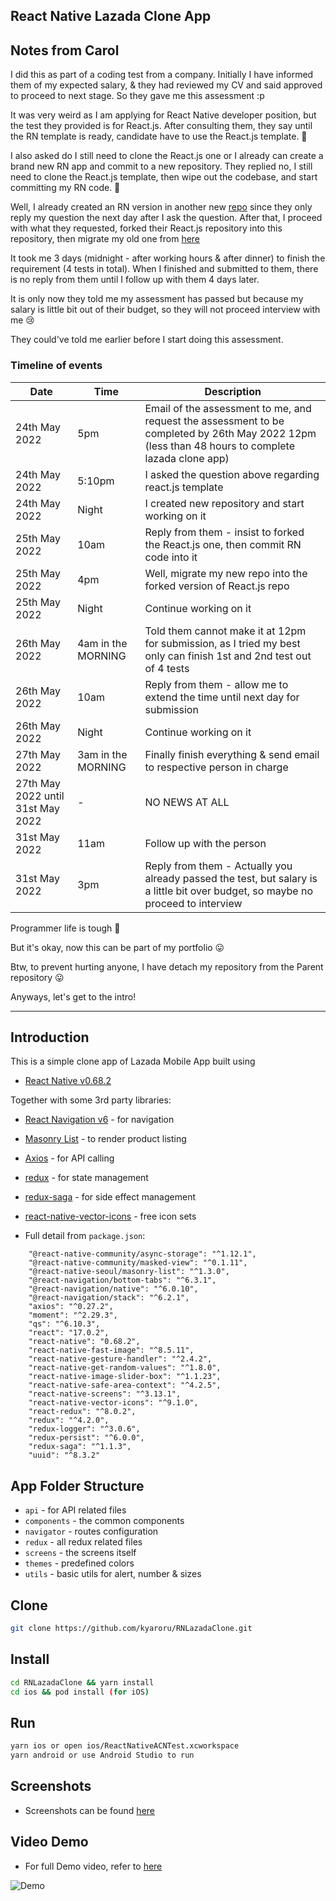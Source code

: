 ## React Native Lazada Clone App

## Notes from Carol
I did this as part of a coding test from a company.
Initially I have informed them of my expected salary, & they had reviewed my CV and said approved to proceed to next stage. So they gave me this assessment :p 

It was very weird as I am applying for React Native developer position, but the test they provided is for React.js.
After consulting them, they say until the RN template is ready, candidate have to use the React.js template. 🎃

I also asked do I still need to clone the React.js one or I already can create a brand new RN app and commit to a new repository.
They replied no, I still need to clone the React.js template, then wipe out the codebase, and start committing my RN code. 🤯

Well, I already created an RN version in another new [repo](https://github.com/kyaroru/ReactNativeACNTest) since they only reply my question the next day after I ask the question. After that, I proceed with what they requested, forked their React.js repository into this repository, then migrate my old one from [here](https://github.com/kyaroru/ReactNativeACNTest)

It took me 3 days (midnight - after working hours & after dinner) to finish the requirement (4 tests in total).
When I finished and submitted to them, there is no reply from them until I follow up with them 4 days later.

It is only now they told me my assessment has passed but because my salary is little bit out of their budget, so they will not proceed interview with me 😢

They could've told me earlier before I start doing this assessment.

### Timeline of events
| Date | Time | Description |
| ---- | ---- | ----------- |
| 24th May 2022 | 5pm | Email of the assessment to me, and request the assessment to be completed by 26th May 2022 12pm (less than 48 hours to complete lazada clone app) |
| 24th May 2022 | 5:10pm | I asked the question above regarding react.js template |
| 24th May 2022 | Night | I created new repository and start working on it |
| 25th May 2022 | 10am | Reply from them - insist to forked the React.js one, then commit RN code into it |
| 25th May 2022 | 4pm | Well, migrate my new repo into the forked version of React.js repo |
| 25th May 2022 | Night | Continue working on it |
| 26th May 2022 | 4am in the MORNING | Told them cannot make it at 12pm for submission, as I tried my best only can finish 1st and 2nd test out of 4 tests |
| 26th May 2022 | 10am | Reply from them - allow me to extend the time until next day for submission |
| 26th May 2022 | Night | Continue working on it |
| 27th May 2022 | 3am in the MORNING | Finally finish everything & send email to respective person in charge |
| 27th May 2022 until 31st May 2022 | - | NO NEWS AT ALL |
| 31st May 2022 | 11am | Follow up with the person |
| 31st May 2022 | 3pm | Reply from them - Actually you already passed the test, but salary is a little bit over budget, so maybe no proceed to interview |

Programmer life is tough 🥲

But it's okay, now this can be part of my portfolio 😛

Btw, to prevent hurting anyone, I have detach my repository from the Parent repository 😛

Anyways, let's get to the intro!

----
## Introduction

This is a simple clone app of Lazada Mobile App built using

- [React Native v0.68.2](https://reactnative.dev/)

Together with some 3rd party libraries:

- [React Navigation v6](https://reactnavigation.org/docs/getting-started/) - for navigation
- [Masonry List](https://github.com/hyochan/react-native-masonry-list) - to render product listing
- [Axios](https://github.com/axios/axios) - for API calling
- [redux](https://redux.js.org/) - for state management
- [redux-saga](https://redux-saga.js.org/) - for side effect management
- [react-native-vector-icons](https://github.com/oblador/react-native-vector-icons) - free icon sets

- Full detail from `package.json`:

```
    "@react-native-community/async-storage": "^1.12.1",
    "@react-native-community/masked-view": "^0.1.11",
    "@react-native-seoul/masonry-list": "^1.3.0",
    "@react-navigation/bottom-tabs": "^6.3.1",
    "@react-navigation/native": "^6.0.10",
    "@react-navigation/stack": "^6.2.1",
    "axios": "^0.27.2",
    "moment": "^2.29.3",
    "qs": "^6.10.3",
    "react": "17.0.2",
    "react-native": "0.68.2",
    "react-native-fast-image": "^8.5.11",
    "react-native-gesture-handler": "^2.4.2",
    "react-native-get-random-values": "^1.8.0",
    "react-native-image-slider-box": "^1.1.23",
    "react-native-safe-area-context": "^4.2.5",
    "react-native-screens": "^3.13.1",
    "react-native-vector-icons": "^9.1.0",
    "react-redux": "^8.0.2",
    "redux": "^4.2.0",
    "redux-logger": "^3.0.6",
    "redux-persist": "^6.0.0",
    "redux-saga": "^1.1.3",
    "uuid": "^8.3.2"
```

## App Folder Structure

- `api` - for API related files
- `components` - the common components
- `navigator` - routes configuration
- `redux` - all redux related files
- `screens` - the screens itself
- `themes` - predefined colors
- `utils` - basic utils for alert, number & sizes

## Clone

```sh
git clone https://github.com/kyaroru/RNLazadaClone.git
```

## Install

```sh
cd RNLazadaClone && yarn install
cd ios && pod install (for iOS)
```

## Run

```sh
yarn ios or open ios/ReactNativeACNTest.xcworkspace
yarn android or use Android Studio to run
```

## Screenshots

- Screenshots can be found [here](https://drive.google.com/drive/folders/13WX9C4wRqWQ89BJdWoMKUwiGaM11XUJA?usp=sharing)

## Video Demo

- For full Demo video, refer to [here](https://recordit.co/5i7OJvH0hA)

![Demo](http://g.recordit.co/5i7OJvH0hA.gif)
